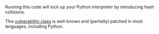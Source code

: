 Running this code will lock up your Python interpreter by introducing hash collisions.

This [vulnerability class](https://en.wikipedia.org/wiki/Algorithmic_complexity_attack) is well-known and
(partially) patched in most languages, including Python. 
